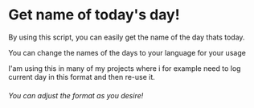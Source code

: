 <h1> Get name of today's day! </h1>
<p> By using this script, you can easily get the name of the day thats today. </p>
<p> You can change the names of the days to your language for your usage </p>
<p> I'am using this in many of my projects where i for example need to log current day in this format and then re-use it. </p>

<h6> You can adjust the format as you desire! </h6>